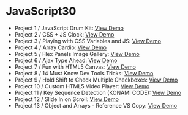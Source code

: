 # JavaScript30

- Project 1 / JavaScript Drum Kit: [View Demo](https://5e4884d046b3923edc4eef96--affectionate-mayer-37aaab.netlify.com/)
- Project 2 / CSS + JS Clock: [View Demo](https://5e48856fa481848e6989abf9--zealous-nightingale-6b1bb7.netlify.com/)
- Project 3 / Playing with CSS Variables and JS: [View Demo](https://5e4885e49845078d73a4acef--confident-shirley-b5c4b5.netlify.com/)
- Project 4 / Array Cardio: [View Demo](https://5e48866408ec7b193c3fc33b--happy-northcutt-100ab0.netlify.com/)
- Project 5 / Flex Panels Image Gallery: [View Demo](https://5e4886f00d32de9122bc0905--confident-albattani-04c93b.netlify.com/)
- Project 6 / Ajax Type Ahead: [View Demo](https://google.com)
- Project 7 / Fun with HTML5 Canvas: [View Demo](https://google.com)
- Project 8 / 14 Must Know Dev Tools Tricks: [View Demo](https://google.com)
- Project 9 / Hold Shift to Check Multiple Checkboxes: [View Demo](https://google.com)
- Project 10 / Custom HTML5 Video Player: [View Demo](https://google.com)
- Project 11 / Key Sequence Detection (KONAMI CODE): [View Demo](https://google.com)
- Project 12 / Slide In on Scroll: [View Demo](https://google.com)
- Project 13 / Object and Arrays - Reference VS Copy: [View Demo](https://google.com)
